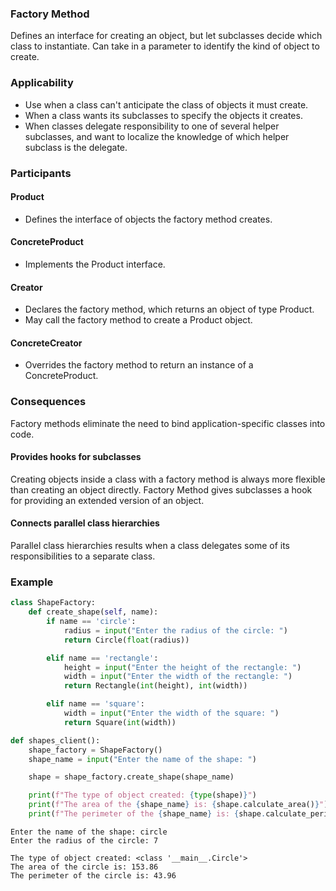 ### Factory Method

Defines an interface for creating an object, but let subclasses decide which class to instantiate. Can take in a parameter to identify the kind of object to create.

### Applicability

- Use when a class can't anticipate the class of objects it must create.
- When a class wants its subclasses to specify the objects it creates.
- When classes delegate responsibility to one of several helper subclasses, and want to localize the knowledge of which helper subclass is the delegate.

### Participants

#### Product

- Defines the interface of objects the factory method creates.

#### ConcreteProduct

- Implements the Product interface.

#### Creator

- Declares the factory method, which returns an object of type Product.
- May call the factory method to create a Product object.

#### ConcreteCreator

- Overrides the factory method to return an instance of a ConcreteProduct.

### Consequences

Factory methods eliminate the need to bind application-specific classes into code.

#### Provides hooks for subclasses

Creating objects inside a class with a factory method is always more flexible than creating an object directly. Factory Method gives subclasses a hook for providing an extended version of an object.

#### Connects parallel class hierarchies

Parallel class hierarchies results when a class delegates some of its responsibilities to a separate class.

### Example

```python
class ShapeFactory:
    def create_shape(self, name):
        if name == 'circle':
            radius = input("Enter the radius of the circle: ")
            return Circle(float(radius))

        elif name == 'rectangle':
            height = input("Enter the height of the rectangle: ")
            width = input("Enter the width of the rectangle: ")
            return Rectangle(int(height), int(width))

        elif name == 'square':
            width = input("Enter the width of the square: ")
            return Square(int(width))

def shapes_client():
    shape_factory = ShapeFactory()
    shape_name = input("Enter the name of the shape: ")

    shape = shape_factory.create_shape(shape_name)

    print(f"The type of object created: {type(shape)}")
    print(f"The area of the {shape_name} is: {shape.calculate_area()}")
    print(f"The perimeter of the {shape_name} is: {shape.calculate_perimeter()}")

```

```
Enter the name of the shape: circle
Enter the radius of the circle: 7

The type of object created: <class '__main__.Circle'>
The area of the circle is: 153.86
The perimeter of the circle is: 43.96
```
